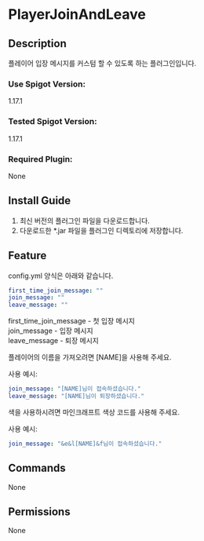 # PlayerJoinAndLeave
## Description
플레이어 입장 메시지를 커스텀 할 수 있도록 하는 플러그인입니다.

### Use Spigot Version:
1.17.1
### Tested Spigot Version:
1.17.1
### Required Plugin:
None

## Install Guide
1. 최신 버전의 플러그인 파일을 다운로드합니다.
2. 다운로드한 *.jar 파일을 플러그인 디렉토리에 저장합니다.
## Feature
config.yml 양식은 아래와 같습니다.
```yaml
first_time_join_message: ""
join_message: ""
leave_message: ""
```
first_time_join_message - 첫 입장 메시지  
join_message - 입장 메시지  
leave_message - 퇴장 메시지

플레이어의 이름을 가져오려면 [NAME]을 사용해 주세요.  

사용 예시:
```yaml
join_message: "[NAME]님이 접속하셨습니다."
leave_message: "[NAME]님이 퇴장하셨습니다."
```
색을 사용하시려면 마인크래프트 색상 코드를 사용해 주세요.  

사용 예시:
```yaml
join_message: "&e&l[NAME]&f님이 접속하셨습니다."
```
## Commands
None
## Permissions
None